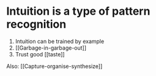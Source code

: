 # Intuition is a type of pattern recognition
1. Intuition can be trained by example
2. [[Garbage-in-garbage-out]]
3. Trust good [[taste]]

Also: [[Capture-organise-synthesize]]